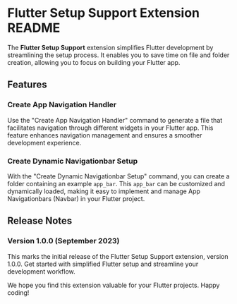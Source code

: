# Flutter Setup Support Extension README

The **Flutter Setup Support** extension simplifies Flutter development by streamlining the setup process. It enables you to save time on file and folder creation, allowing you to focus on building your Flutter app.

## Features

### Create App Navigation Handler

Use the "Create App Navigation Handler" command to generate a file that facilitates navigation through different widgets in your Flutter app. This feature enhances navigation management and ensures a smoother development experience.

### Create Dynamic Navigationbar Setup

With the "Create Dynamic Navigationbar Setup" command, you can create a folder containing an example `app_bar`. This `app_bar` can be customized and dynamically loaded, making it easy to implement and manage App Navigationbars (Navbar) in your Flutter project.

## Release Notes

### Version 1.0.0 (September 2023)

This marks the initial release of the Flutter Setup Support extension, version 1.0.0. Get started with simplified Flutter setup and streamline your development workflow.

We hope you find this extension valuable for your Flutter projects. Happy coding!
